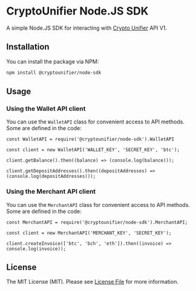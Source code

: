 # CryptoUnifier Node.JS SDK

A simple Node.JS SDK for interacting with [Crypto Unifier](https://cryptounifier.io) API V1.

## Installation

You can install the package via NPM:

```bash
npm install @cryptounifier/node-sdk
```

## Usage

### Using the Wallet API client

You can use the `WalletAPI` class for convenient access to API methods. Some are defined in the code:

```node
const WalletAPI = require('@cryptounifier/node-sdk').WalletAPI

const client = new WalletAPI('WALLET_KEY', 'SECRET_KEY', 'btc');

client.getBalance().then((balance) => (console.log(balance)));

client.getDepositAddresses().then((depositAddresses) => (console.log(depositAddresses)));
```

### Using the Merchant API client

You can use the `MerchantAPI` class for convenient access to API methods. Some are defined in the code:

```node
const MerchantAPI = require('@cryptounifier/node-sdk').MerchantAPI;

const client = new MerchantAPI('MERCHANT_KEY', 'SECRET_KEY');

client.createInvoice(['btc', 'bch', 'eth']).then((invoice) => console.log(invoice));
```

## License

The MIT License (MIT). Please see [License File](LICENSE.md) for more information.
